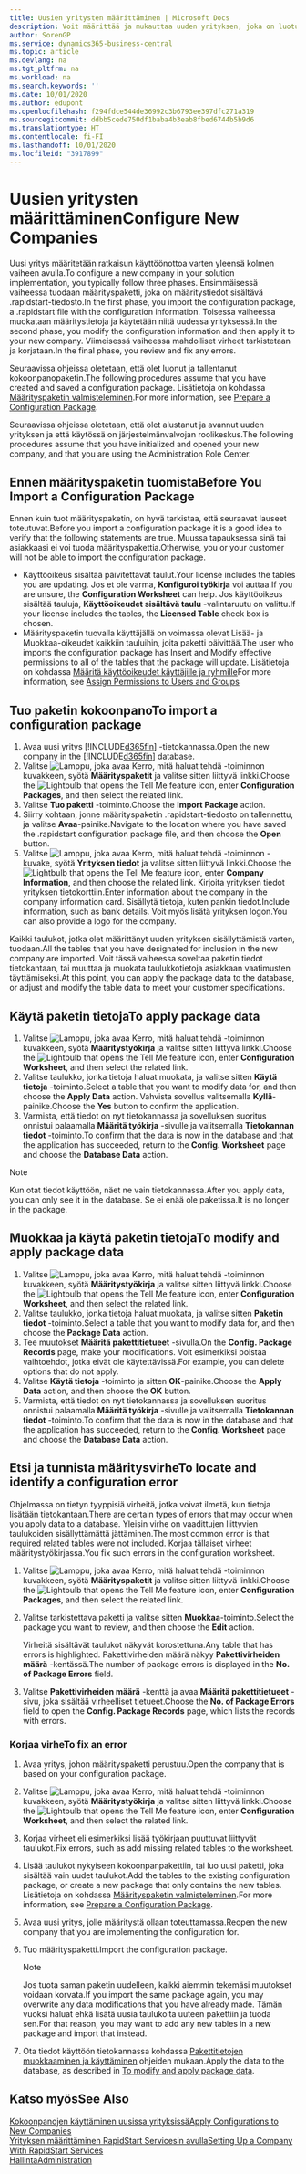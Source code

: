 ```yaml
---
title: Uusien yritysten määrittäminen | Microsoft Docs
description: Voit määrittää ja mukauttaa uuden yrityksen, joka on luotu. Tarkentaaksesi käyttöönottoa jatkat kokoonpanon suorittamista kolmessa vaiheessa.
author: SorenGP
ms.service: dynamics365-business-central
ms.topic: article
ms.devlang: na
ms.tgt_pltfrm: na
ms.workload: na
ms.search.keywords: ''
ms.date: 10/01/2020
ms.author: edupont
ms.openlocfilehash: f294fdce544de36992c3b6793ee397dfc271a319
ms.sourcegitcommit: ddbb5cede750df1baba4b3eab8fbed6744b5b9d6
ms.translationtype: HT
ms.contentlocale: fi-FI
ms.lasthandoff: 10/01/2020
ms.locfileid: "3917899"
---
```

# <a name="configure-new-companies"></a><span data-ttu-id="4bc55-104">Uusien yritysten määrittäminen</span><span class="sxs-lookup"><span data-stu-id="4bc55-104">Configure New Companies</span></span>
<span data-ttu-id="4bc55-105">Uusi yritys määritetään ratkaisun käyttöönottoa varten yleensä kolmen vaiheen avulla.</span><span class="sxs-lookup"><span data-stu-id="4bc55-105">To configure a new company in your solution implementation, you typically follow three phases.</span></span> <span data-ttu-id="4bc55-106">Ensimmäisessä vaiheessa tuodaan määrityspaketti, joka on määritystiedot sisältävä .rapidstart-tiedosto.</span><span class="sxs-lookup"><span data-stu-id="4bc55-106">In the first phase, you import the configuration package, a .rapidstart file with the configuration information.</span></span> <span data-ttu-id="4bc55-107">Toisessa vaiheessa muokataan määritystietoja ja käytetään niitä uudessa yrityksessä.</span><span class="sxs-lookup"><span data-stu-id="4bc55-107">In the second phase, you modify the configuration information and then apply it to your new company.</span></span> <span data-ttu-id="4bc55-108">Viimeisessä vaiheessa mahdolliset virheet tarkistetaan ja korjataan.</span><span class="sxs-lookup"><span data-stu-id="4bc55-108">In the final phase, you review and fix any errors.</span></span>  

<span data-ttu-id="4bc55-109">Seuraavissa ohjeissa oletetaan, että olet luonut ja tallentanut kokoonpanopaketin.</span><span class="sxs-lookup"><span data-stu-id="4bc55-109">The following procedures assume that you have created and saved a configuration package.</span></span> <span data-ttu-id="4bc55-110">Lisätietoja on kohdassa [Määrityspaketin valmisteleminen](admin-how-to-prepare-a-configuration-package.md).</span><span class="sxs-lookup"><span data-stu-id="4bc55-110">For more information, see [Prepare a Configuration Package](admin-how-to-prepare-a-configuration-package.md).</span></span>  

<span data-ttu-id="4bc55-111">Seuraavissa ohjeissa oletetaan, että olet alustanut ja avannut uuden yrityksen ja että käytössä on järjestelmänvalvojan roolikeskus.</span><span class="sxs-lookup"><span data-stu-id="4bc55-111">The following procedures assume that you have initialized and opened your new company, and that you are using the Administration Role Center.</span></span>

## <a name="before-you-import-a-configuration-package"></a><span data-ttu-id="4bc55-112">Ennen määrityspaketin tuomista</span><span class="sxs-lookup"><span data-stu-id="4bc55-112">Before You Import a Configuration Package</span></span>
<span data-ttu-id="4bc55-113">Ennen kuin tuot määrityspaketin, on hyvä tarkistaa, että seuraavat lauseet toteutuvat.</span><span class="sxs-lookup"><span data-stu-id="4bc55-113">Before you import a configuration package it is a good idea to verify that the following statements are true.</span></span> <span data-ttu-id="4bc55-114">Muussa tapauksessa sinä tai asiakkaasi ei voi tuoda määrityspakettia.</span><span class="sxs-lookup"><span data-stu-id="4bc55-114">Otherwise, you or your customer will not be able to import the configuration package.</span></span>

* <span data-ttu-id="4bc55-115">Käyttöoikeus sisältää päivitettävät taulut.</span><span class="sxs-lookup"><span data-stu-id="4bc55-115">Your license includes the tables you are updating.</span></span> <span data-ttu-id="4bc55-116">Jos et ole varma, **Konfiguroi työkirja** voi auttaa.</span><span class="sxs-lookup"><span data-stu-id="4bc55-116">If you are unsure, the **Configuration Worksheet** can help.</span></span> <span data-ttu-id="4bc55-117">Jos käyttöoikeus sisältää tauluja, **Käyttöoikeudet sisältävä taulu** -valintaruutu on valittu.</span><span class="sxs-lookup"><span data-stu-id="4bc55-117">If your license includes the tables, the **Licensed Table** check box is chosen.</span></span>  
* <span data-ttu-id="4bc55-118">Määrityspaketin tuovalla käyttäjällä on voimassa olevat Lisää- ja Muokkaa-oikeudet kaikkiin tauluihin, joita paketti päivittää.</span><span class="sxs-lookup"><span data-stu-id="4bc55-118">The user who imports the configuration package has Insert and Modify effective permissions to all of the tables that the package will update.</span></span> <span data-ttu-id="4bc55-119">Lisätietoja on kohdassa [Määritä käyttöoikeudet käyttäjille ja ryhmille](ui-define-granular-permissions.md)</span><span class="sxs-lookup"><span data-stu-id="4bc55-119">For more information, see [Assign Permissions to Users and Groups](ui-define-granular-permissions.md)</span></span> 

## <a name="to-import-a-configuration-package"></a><span data-ttu-id="4bc55-120">Tuo paketin kokoonpano</span><span class="sxs-lookup"><span data-stu-id="4bc55-120">To import a configuration package</span></span>  
1. <span data-ttu-id="4bc55-121">Avaa uusi yritys [!INCLUDE[d365fin](includes/d365fin_md.md)] -tietokannassa.</span><span class="sxs-lookup"><span data-stu-id="4bc55-121">Open the new company in the [!INCLUDE[d365fin](includes/d365fin_md.md)] database.</span></span>  
2. <span data-ttu-id="4bc55-122">Valitse ![Lamppu, joka avaa Kerro, mitä haluat tehdä -toiminnon](media/ui-search/search_small.png "Kerro, mitä haluat tehdä") kuvakkeen, syötä **Määrityspaketit** ja valitse sitten liittyvä linkki.</span><span class="sxs-lookup"><span data-stu-id="4bc55-122">Choose the ![Lightbulb that opens the Tell Me feature](media/ui-search/search_small.png "Tell me what you want to do") icon, enter **Configuration Packages**, and then select the related link.</span></span>  
3. <span data-ttu-id="4bc55-123">Valitse **Tuo paketti** -toiminto.</span><span class="sxs-lookup"><span data-stu-id="4bc55-123">Choose the **Import Package** action.</span></span>  
4. <span data-ttu-id="4bc55-124">Siirry kohtaan, jonne määrityspaketin .rapidstart-tiedosto on tallennettu, ja valitse **Avaa**-painike.</span><span class="sxs-lookup"><span data-stu-id="4bc55-124">Navigate to the location where you have saved the .rapidstart configuration package file, and then choose the **Open** button.</span></span>  
5. <span data-ttu-id="4bc55-125">Valitse ![Lamppu, joka avaa Kerro, mitä haluat tehdä -toiminnon](media/ui-search/search_small.png "Kerro, mitä haluat tehdä") -kuvake, syötä **Yrityksen tiedot** ja valitse sitten liittyvä linkki.</span><span class="sxs-lookup"><span data-stu-id="4bc55-125">Choose the ![Lightbulb that opens the Tell Me feature](media/ui-search/search_small.png "Tell me what you want to do") icon, enter **Company Information**, and then choose the related link.</span></span> <span data-ttu-id="4bc55-126">Kirjoita yrityksen tiedot yrityksen tietokorttiin.</span><span class="sxs-lookup"><span data-stu-id="4bc55-126">Enter information about the company in the company information card.</span></span> <span data-ttu-id="4bc55-127">Sisällytä tietoja, kuten pankin tiedot.</span><span class="sxs-lookup"><span data-stu-id="4bc55-127">Include information, such as bank details.</span></span> <span data-ttu-id="4bc55-128">Voit myös lisätä yrityksen logon.</span><span class="sxs-lookup"><span data-stu-id="4bc55-128">You can also provide a logo for the company.</span></span>  

<span data-ttu-id="4bc55-129">Kaikki taulukot, jotka olet määrittänyt uuden yrityksen sisällyttämistä varten, tuodaan.</span><span class="sxs-lookup"><span data-stu-id="4bc55-129">All the tables that you have designated for inclusion in the new company are imported.</span></span> <span data-ttu-id="4bc55-130">Voit tässä vaiheessa soveltaa paketin tiedot tietokantaan, tai muuttaa ja muokata taulukkotietoja asiakkaan vaatimusten täyttämiseksi.</span><span class="sxs-lookup"><span data-stu-id="4bc55-130">At this point, you can apply the package data to the database, or adjust and modify the table data to meet your customer specifications.</span></span>  

## <a name="to-apply-package-data"></a><span data-ttu-id="4bc55-131">Käytä paketin tietoja</span><span class="sxs-lookup"><span data-stu-id="4bc55-131">To apply package data</span></span>  
1. <span data-ttu-id="4bc55-132">Valitse ![Lamppu, joka avaa Kerro, mitä haluat tehdä -toiminnon](media/ui-search/search_small.png "Kerro, mitä haluat tehdä") kuvakkeen, syötä **Määritystyökirja** ja valitse sitten liittyvä linkki.</span><span class="sxs-lookup"><span data-stu-id="4bc55-132">Choose the ![Lightbulb that opens the Tell Me feature](media/ui-search/search_small.png "Tell me what you want to do") icon, enter **Configuration Worksheet**, and then select the related link.</span></span>  
2. <span data-ttu-id="4bc55-133">Valitse taulukko, jonka tietoja haluat muokata, ja valitse sitten **Käytä tietoja** -toiminto.</span><span class="sxs-lookup"><span data-stu-id="4bc55-133">Select a table that you want to modify data for, and then choose the **Apply Data** action.</span></span> <span data-ttu-id="4bc55-134">Vahvista sovellus valitsemalla **Kyllä**-painike.</span><span class="sxs-lookup"><span data-stu-id="4bc55-134">Choose the **Yes** button to confirm the application.</span></span>
3. <span data-ttu-id="4bc55-135">Varmista, että tiedot on nyt tietokannassa ja sovelluksen suoritus onnistui palaamalla **Määritä työkirja** -sivulle ja valitsemalla **Tietokannan tiedot** -toiminto.</span><span class="sxs-lookup"><span data-stu-id="4bc55-135">To confirm that the data is now in the database and that the application has succeeded, return to the **Config. Worksheet** page and choose the **Database Data** action.</span></span>  

> [!NOTE]  
>  <span data-ttu-id="4bc55-136">Kun otat tiedot käyttöön, näet ne vain tietokannassa.</span><span class="sxs-lookup"><span data-stu-id="4bc55-136">After you apply data, you can only see it in the database.</span></span> <span data-ttu-id="4bc55-137">Se ei enää ole paketissa.</span><span class="sxs-lookup"><span data-stu-id="4bc55-137">It is no longer in the package.</span></span>  

## <a name="to-modify-and-apply-package-data"></a><span data-ttu-id="4bc55-138">Muokkaa ja käytä paketin tietoja</span><span class="sxs-lookup"><span data-stu-id="4bc55-138">To modify and apply package data</span></span>  
1. <span data-ttu-id="4bc55-139">Valitse ![Lamppu, joka avaa Kerro, mitä haluat tehdä -toiminnon](media/ui-search/search_small.png "Kerro, mitä haluat tehdä") kuvakkeen, syötä **Määritystyökirja** ja valitse sitten liittyvä linkki.</span><span class="sxs-lookup"><span data-stu-id="4bc55-139">Choose the ![Lightbulb that opens the Tell Me feature](media/ui-search/search_small.png "Tell me what you want to do") icon, enter **Configuration Worksheet**, and then select the related link.</span></span>  
2. <span data-ttu-id="4bc55-140">Valitse taulukko, jonka tietoja haluat muokata, ja valitse sitten **Paketin tiedot** -toiminto.</span><span class="sxs-lookup"><span data-stu-id="4bc55-140">Select a table that you want to modify data for, and then choose the **Package Data** action.</span></span>  
3. <span data-ttu-id="4bc55-141">Tee muutokset **Määritä pakettitietueet** -sivulla.</span><span class="sxs-lookup"><span data-stu-id="4bc55-141">On the **Config. Package Records** page, make your modifications.</span></span> <span data-ttu-id="4bc55-142">Voit esimerkiksi poistaa vaihtoehdot, jotka eivät ole käytettävissä.</span><span class="sxs-lookup"><span data-stu-id="4bc55-142">For example, you can delete options that do not apply.</span></span>  
4. <span data-ttu-id="4bc55-143">Valitse **Käytä tietoja** -toiminto ja sitten **OK**-painike.</span><span class="sxs-lookup"><span data-stu-id="4bc55-143">Choose the **Apply Data** action, and then choose the **OK** button.</span></span>  
5. <span data-ttu-id="4bc55-144">Varmista, että tiedot on nyt tietokannassa ja sovelluksen suoritus onnistui palaamalla **Määritä työkirja** -sivulle ja valitsemalla **Tietokannan tiedot** -toiminto.</span><span class="sxs-lookup"><span data-stu-id="4bc55-144">To confirm that the data is now in the database and that the application has succeeded, return to the **Config. Worksheet** page and choose the **Database Data** action.</span></span>  

## <a name="to-locate-and-identify-a-configuration-error"></a><span data-ttu-id="4bc55-145">Etsi ja tunnista määritysvirhe</span><span class="sxs-lookup"><span data-stu-id="4bc55-145">To locate and identify a configuration error</span></span>  
<span data-ttu-id="4bc55-146">Ohjelmassa on tietyn tyyppisiä virheitä, jotka voivat ilmetä, kun tietoja lisätään tietokantaan.</span><span class="sxs-lookup"><span data-stu-id="4bc55-146">There are certain types of errors that may occur when you apply data to a database.</span></span> <span data-ttu-id="4bc55-147">Yleisin virhe on vaadittujen liittyvien taulukoiden sisällyttämättä jättäminen.</span><span class="sxs-lookup"><span data-stu-id="4bc55-147">The most common error is that required related tables were not included.</span></span> <span data-ttu-id="4bc55-148">Korjaa tällaiset virheet määritystyökirjassa.</span><span class="sxs-lookup"><span data-stu-id="4bc55-148">You fix such errors in the configuration worksheet.</span></span>

1. <span data-ttu-id="4bc55-149">Valitse ![Lamppu, joka avaa Kerro, mitä haluat tehdä -toiminnon](media/ui-search/search_small.png "Kerro, mitä haluat tehdä") kuvakkeen, syötä **Määrityspaketit** ja valitse sitten liittyvä linkki.</span><span class="sxs-lookup"><span data-stu-id="4bc55-149">Choose the ![Lightbulb that opens the Tell Me feature](media/ui-search/search_small.png "Tell me what you want to do") icon, enter **Configuration Packages**, and then select the related link.</span></span>  
2. <span data-ttu-id="4bc55-150">Valitse tarkistettava paketti ja valitse sitten **Muokkaa**-toiminto.</span><span class="sxs-lookup"><span data-stu-id="4bc55-150">Select the package you want to review, and then choose the **Edit** action.</span></span>  

    <span data-ttu-id="4bc55-151">Virheitä sisältävät taulukot näkyvät korostettuna.</span><span class="sxs-lookup"><span data-stu-id="4bc55-151">Any table that has errors is highlighted.</span></span> <span data-ttu-id="4bc55-152">Pakettivirheiden määrä näkyy **Pakettivirheiden määrä** -kentässä.</span><span class="sxs-lookup"><span data-stu-id="4bc55-152">The number of package errors is displayed in the **No. of Package Errors** field.</span></span>  

3. <span data-ttu-id="4bc55-153">Valitse **Pakettivirheiden määrä** -kenttä ja avaa **Määritä pakettitietueet** -sivu, joka sisältää virheelliset tietueet.</span><span class="sxs-lookup"><span data-stu-id="4bc55-153">Choose the **No. of Package Errors** field to open the **Config. Package Records** page, which lists the records with errors.</span></span>  

### <a name="to-fix-an-error"></a><span data-ttu-id="4bc55-154">Korjaa virhe</span><span class="sxs-lookup"><span data-stu-id="4bc55-154">To fix an error</span></span>  
1. <span data-ttu-id="4bc55-155">Avaa yritys, johon määrityspaketti perustuu.</span><span class="sxs-lookup"><span data-stu-id="4bc55-155">Open the company that is based on your configuration package.</span></span>  
2. <span data-ttu-id="4bc55-156">Valitse ![Lamppu, joka avaa Kerro, mitä haluat tehdä -toiminnon](media/ui-search/search_small.png "Kerro, mitä haluat tehdä") kuvakkeen, syötä **Määritystyökirja** ja valitse sitten liittyvä linkki.</span><span class="sxs-lookup"><span data-stu-id="4bc55-156">Choose the ![Lightbulb that opens the Tell Me feature](media/ui-search/search_small.png "Tell me what you want to do") icon, enter **Configuration Worksheet**, and then select the related link.</span></span>  
3. <span data-ttu-id="4bc55-157">Korjaa virheet eli esimerkiksi lisää työkirjaan puuttuvat liittyvät taulukot.</span><span class="sxs-lookup"><span data-stu-id="4bc55-157">Fix errors, such as add missing related tables to the worksheet.</span></span>  
4. <span data-ttu-id="4bc55-158">Lisää taulukot nykyiseen kokoonpanpakettiin, tai luo uusi paketti, joka sisältää vain uudet taulukot.</span><span class="sxs-lookup"><span data-stu-id="4bc55-158">Add the tables to the existing configuration package, or create a new package that only contains the new tables.</span></span> <span data-ttu-id="4bc55-159">Lisätietoja on kohdassa [Määrityspaketin valmisteleminen](admin-how-to-prepare-a-configuration-package.md).</span><span class="sxs-lookup"><span data-stu-id="4bc55-159">For more information, see [Prepare a Configuration Package](admin-how-to-prepare-a-configuration-package.md).</span></span>  
5. <span data-ttu-id="4bc55-160">Avaa uusi yritys, jolle määritystä ollaan toteuttamassa.</span><span class="sxs-lookup"><span data-stu-id="4bc55-160">Reopen the new company that you are implementing the configuration for.</span></span>  
6. <span data-ttu-id="4bc55-161">Tuo määrityspaketti.</span><span class="sxs-lookup"><span data-stu-id="4bc55-161">Import the configuration package.</span></span>  

    > [!NOTE]  
    >  <span data-ttu-id="4bc55-162">Jos tuota saman paketin uudelleen, kaikki aiemmin tekemäsi muutokset voidaan korvata.</span><span class="sxs-lookup"><span data-stu-id="4bc55-162">If you import the same package again, you may overwrite any data modifications that you have already made.</span></span> <span data-ttu-id="4bc55-163">Tämän vuoksi haluat ehkä lisätä uusia taulukoita uuteen pakettiin ja tuoda sen.</span><span class="sxs-lookup"><span data-stu-id="4bc55-163">For that reason, you may want to add any new tables in a new package and import that instead.</span></span>  

7. <span data-ttu-id="4bc55-164">Ota tiedot käyttöön tietokannassa kohdassa [Pakettitietojen muokkaaminen ja käyttäminen](admin-how-to-configure-new-companies.md#to-modify-and-apply-package-data) ohjeiden mukaan.</span><span class="sxs-lookup"><span data-stu-id="4bc55-164">Apply the data to the database, as described in [To modify and apply package data](admin-how-to-configure-new-companies.md#to-modify-and-apply-package-data).</span></span>

## <a name="see-also"></a><span data-ttu-id="4bc55-165">Katso myös</span><span class="sxs-lookup"><span data-stu-id="4bc55-165">See Also</span></span>  
[<span data-ttu-id="4bc55-166">Kokoonpanojen käyttäminen uusissa yrityksissä</span><span class="sxs-lookup"><span data-stu-id="4bc55-166">Apply Configurations to New Companies</span></span>](admin-apply-configuration-to-new-companies.md)  
[<span data-ttu-id="4bc55-167">Yrityksen määrittäminen RapidStart Servicesin avulla</span><span class="sxs-lookup"><span data-stu-id="4bc55-167">Setting Up a Company With RapidStart Services</span></span>](admin-set-up-a-company-with-rapidstart.md)  
[<span data-ttu-id="4bc55-168">Hallinta</span><span class="sxs-lookup"><span data-stu-id="4bc55-168">Administration</span></span>](admin-setup-and-administration.md)
